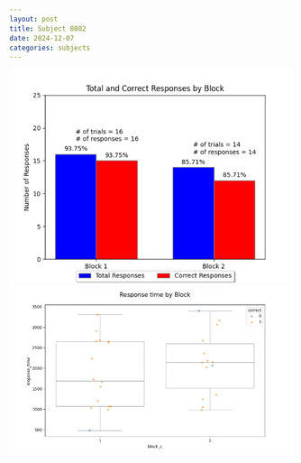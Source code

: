 ```yaml
---
layout: post
title: Subject 8002
date: 2024-12-07
categories: subjects
---
```


![](data/8002/run-22/8002_ATS_responses.png)
![](data/8002/run-22/8002_ATS_rt.png)
